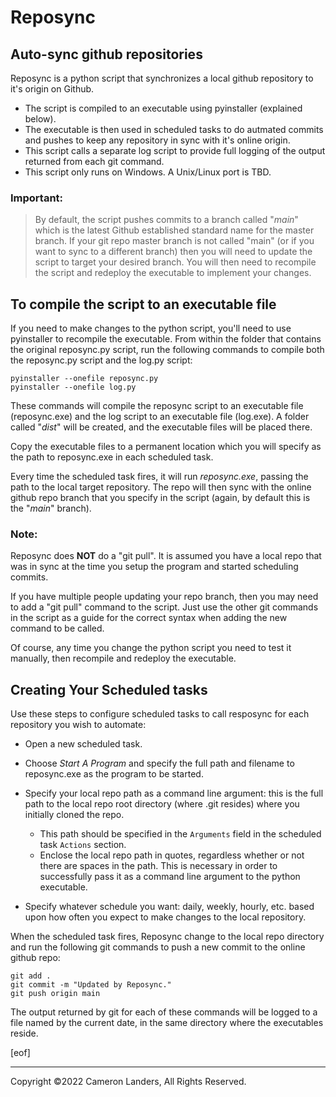 
# Reposync  
## Auto-sync github repositories  
  
Reposync is a python script that synchronizes a local github repository to it's origin on Github.  

* The script is compiled to an executable using pyinstaller (explained below). 
* The executable is then used in scheduled tasks to do autmated commits and pushes to keep any repository in sync with it's online origin.
* This script calls a separate log script to provide full logging of the output returned from each git command. 
* This script only runs on Windows. A Unix/Linux port is TBD.
 
### Important:   
>By default, the script pushes commits to a branch called "_main_" which is the latest Github established standard name for the master branch. If your git repo master branch is not called "main" (or if you want to sync to a different branch) then you will need to update the script to target your desired branch. You will then need to recompile the script and redeploy the executable to implement your changes. 

## To compile the script to an executable file  
If you need to make changes to the python script, you'll need to use pyinstaller to recompile the executable. From within the folder that contains the original reposync.py script, run the following commands to compile both the reposync.py script and the log.py script:  

    pyinstaller --onefile reposync.py
    pyinstaller --onefile log.py

These commands will compile the reposync script to an executable file (reposync.exe) and the log script to an executable file (log.exe). A folder called "_dist_" will be created, and the executable files will be placed there. 
 
Copy the executable files to a permanent location which you will specify as the path to reposync.exe in each scheduled task.  

Every time the scheduled task fires, it will run _reposync.exe_, passing the path to the local target repository. The repo will then sync with the online github repo branch that you specify in the script (again, by default this is the "_main_" branch). 
 
### Note: 
Reposync does **NOT** do a "git pull". It is assumed you have a local repo that was in sync at the time you setup the program and started scheduling commits. 
 
If you have multiple people updating your repo branch, then you may need to add a "git pull" command to the script. Just use the other git commands in the script as a guide for the correct syntax when adding the new command to be called.  
  
Of course, any time you change the python script you need to test it manually, then recompile and redeploy the executable.  

## Creating Your Scheduled tasks  
  
Use these steps to configure scheduled tasks to call resposync for each repository you wish to automate:
* Open a new scheduled task. 
* Choose _Start A Program_ and specify the full path and filename to reposync.exe as the program to be started. 
* Specify your local repo path as a command line argument: this is the full path to the local repo root directory (where .git resides) where you initially cloned the repo. 
    * This path should be specified in the `Arguments` field in the scheduled task `Actions` section.  
    * Enclose the local repo path in quotes, regardless whether or not there are spaces in the path. This is necessary in order to successfully pass it as a command line argument to the python executable.  
 
* Specify whatever schedule you want: daily, weekly, hourly, etc. based upon how often you expect to make changes to the local repository.  

When the scheduled task fires, Reposync change to the local repo directory and run the following git commands to push a new commit to the online github repo: 
 
    git add . 
    git commit -m "Updated by Reposync." 
    git push origin main 

The output returned by git for each of these commands will be logged to a file named by the current date, in the same directory where the executables reside.

[eof]  

---
Copyright ©2022 Cameron Landers, All Rights Reserved.

  